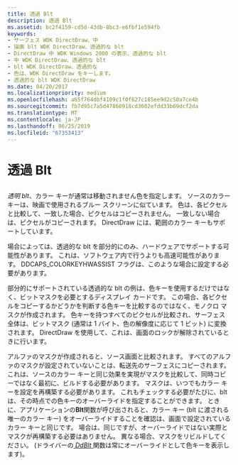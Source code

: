 ```yaml
---
title: 透過 Blt
description: 透過 Blt
ms.assetid: bc2f4159-cd5d-43db-8bc3-e6fbf1e594fb
keywords:
- サーフェス WDK DirectDraw、中
- 描画 blt WDK DirectDraw、透過的な blt
- DirectDraw 中 WDK Windows 2000 の表示、透過的な blt
- 中 WDK DirectDraw、透過的な blt
- blt WDK DirectDraw、透過的な
- 色は、WDK DirectDraw をキーします。
- 透過的な blt WDK DirectDraw
ms.date: 04/20/2017
ms.localizationpriority: medium
ms.openlocfilehash: a65f764dbf4109c1f0f627c185ee9d2c50a7ce4b
ms.sourcegitcommit: fb7d95c7a5d47860918cd3602efdd33b69dcf2da
ms.translationtype: MT
ms.contentlocale: ja-JP
ms.lasthandoff: 06/25/2019
ms.locfileid: "67353413"
---
```

# <a name="transparent-blt"></a>透過 Blt


## <span id="ddk_transparent_blt_gg"></span><span id="DDK_TRANSPARENT_BLT_GG"></span>


*透明 blt*、カラー キーが通常は移動されません色を指定します。 ソースのカラー キーは、映画で使用されるブルー スクリーンに似ています。 色は、各ピクセルと比較して、一致した場合、ピクセルはコピーされません。 一致しない場合は、ピクセルがコピーされます。 DirectDraw には、範囲のカラー キーもサポートしています。

場合によっては、透過的な blt を部分的にのみ、ハードウェアでサポートする可能性があります。 これは、ソフトウェア内で行うよりも高速可能性があります。 DDCAPS\_COLORKEYHWASSIST フラグは、このような場合に設定する必要があります。

部分的にサポートされている透過的な blt の例は、色キーを使用するだけではなく、ビットマスクを必要とするディスプレイ カードです。 この場合、各ピクセルをコピーするかどうかを判断する色キーを比較するのではなく、モノクロ マスクが作成されます。 色キーを持つすべてのピクセルが比較され、サーフェス全体は、ビットマスク (通常は 1 バイト、色の解像度に応じて 1 ビット) に変換されます。 DirectDraw を使用して、これは、画面のロックが解除されているときに行います。

アルファのマスクが作成されると、ソース画面と比較されます。 すべてのアルファのマスクが設定されていないことは、転送先のサーフェスにコピーされます。 これは、ソースのカラー キーと同じ効果を実現がマスクを比較して、同時コピーではなく最初に、ビルドする必要があります。 マスクは、いつでもカラー キーを設定を再構築する必要があります。 これもチェックする必要がたびに、blt は、その時点での色キーのオーバーライドを指定することができます。 ときに、アプリケーションの**Blt**関数が呼び出されると、カラー キー (blt に渡される唯一のカラー キー) をオーバーライドすることを確認は、画面で設定されているカラー キーと同じです。 場合は、同じですが、オーバーライドではない実際とマスクが再構築する必要はありません。 異なる場合、マスクをリビルドしてください。 (ドライバーの[ *DdBlt* ](https://docs.microsoft.com/windows/desktop/api/ddrawint/nc-ddrawint-pdd_surfcb_blt)関数は常にオーバーライドとして色キーを表示します)。

 

 





